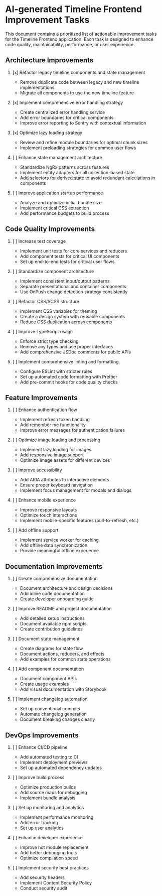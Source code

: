 # AI-generated Timeline Frontend Improvement Tasks

This document contains a prioritized list of actionable improvement tasks for the Timeline Frontend application. Each task is designed to enhance code quality, maintainability, performance, or user experience.

## Architecture Improvements

1. [x] Refactor legacy timeline components and state management

   - Remove duplicate code between legacy and new timeline implementations
   - Migrate all components to use the new timeline feature

2. [x] Implement comprehensive error handling strategy

   - Create centralized error handling service
   - Add error boundaries for critical components
   - Improve error reporting to Sentry with contextual information

3. [x] Optimize lazy loading strategy

   - Review and refine module boundaries for optimal chunk sizes
   - Implement preloading strategies for common user flows

4. [ ] Enhance state management architecture

   - Standardize NgRx patterns across features
   - Implement entity adapters for all collection-based state
   - Add selectors for derived state to avoid redundant calculations in components

5. [ ] Improve application startup performance
   - Analyze and optimize initial bundle size
   - Implement critical CSS extraction
   - Add performance budgets to build process

## Code Quality Improvements

1. [ ] Increase test coverage

   - Implement unit tests for core services and reducers
   - Add component tests for critical UI components
   - Set up end-to-end tests for critical user flows

2. [ ] Standardize component architecture

   - Implement consistent input/output patterns
   - Separate presentational and container components
   - Use OnPush change detection strategy consistently

3. [ ] Refactor CSS/SCSS structure

   - Implement CSS variables for theming
   - Create a design system with reusable components
   - Reduce CSS duplication across components

4. [ ] Improve TypeScript usage

   - Enforce strict type checking
   - Remove any types and use proper interfaces
   - Add comprehensive JSDoc comments for public APIs

5. [ ] Implement comprehensive linting and formatting
   - Configure ESLint with stricter rules
   - Set up automated code formatting with Prettier
   - Add pre-commit hooks for code quality checks

## Feature Improvements

1. [ ] Enhance authentication flow

   - Implement refresh token handling
   - Add remember me functionality
   - Improve error messages for authentication failures

2. [ ] Optimize image loading and processing

   - Implement lazy loading for images
   - Add responsive image support
   - Optimize image assets for different devices

3. [ ] Improve accessibility

   - Add ARIA attributes to interactive elements
   - Ensure proper keyboard navigation
   - Implement focus management for modals and dialogs

4. [ ] Enhance mobile experience

   - Improve responsive layouts
   - Optimize touch interactions
   - Implement mobile-specific features (pull-to-refresh, etc.)

5. [ ] Add offline support
   - Implement service worker for caching
   - Add offline data synchronization
   - Provide meaningful offline experience

## Documentation Improvements

1. [ ] Create comprehensive documentation

   - Document architecture and design decisions
   - Add inline code documentation
   - Create developer onboarding guide

2. [ ] Improve README and project documentation

   - Add detailed setup instructions
   - Document available npm scripts
   - Create contribution guidelines

3. [ ] Document state management

   - Create diagrams for state flow
   - Document actions, reducers, and effects
   - Add examples for common state operations

4. [ ] Add component documentation

   - Document component APIs
   - Create usage examples
   - Add visual documentation with Storybook

5. [ ] Implement changelog automation
   - Set up conventional commits
   - Automate changelog generation
   - Document breaking changes clearly

## DevOps Improvements

1. [ ] Enhance CI/CD pipeline

   - Add automated testing to CI
   - Implement deployment previews
   - Set up automated dependency updates

2. [ ] Improve build process

   - Optimize production builds
   - Add source maps for debugging
   - Implement bundle analysis

3. [ ] Set up monitoring and analytics

   - Implement performance monitoring
   - Add error tracking
   - Set up user analytics

4. [ ] Enhance developer experience

   - Improve hot module replacement
   - Add better debugging tools
   - Optimize compilation speed

5. [ ] Implement security best practices
   - Add security headers
   - Implement Content Security Policy
   - Conduct security audit
